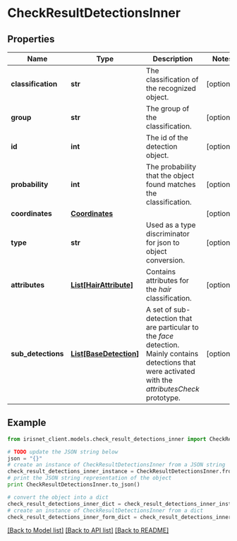 # CheckResultDetectionsInner


## Properties
Name | Type | Description | Notes
------------ | ------------- | ------------- | -------------
**classification** | **str** | The classification of the recognized object. | [optional] 
**group** | **str** | The group of the classification. | [optional] 
**id** | **int** | The id of the detection object. | [optional] 
**probability** | **int** | The probability that the object found matches the classification. | [optional] 
**coordinates** | [**Coordinates**](Coordinates.md) |  | [optional] 
**type** | **str** | Used as a type discriminator for json to object conversion. | [optional] 
**attributes** | [**List[HairAttribute]**](HairAttribute.md) | Contains attributes for the _hair_ classification. | [optional] 
**sub_detections** | [**List[BaseDetection]**](BaseDetection.md) | A set of sub-detection that are particular to the _face_ detection. Mainly contains detections that were activated with the _attributesCheck_ prototype. | [optional] 

## Example

```python
from irisnet_client.models.check_result_detections_inner import CheckResultDetectionsInner

# TODO update the JSON string below
json = "{}"
# create an instance of CheckResultDetectionsInner from a JSON string
check_result_detections_inner_instance = CheckResultDetectionsInner.from_json(json)
# print the JSON string representation of the object
print CheckResultDetectionsInner.to_json()

# convert the object into a dict
check_result_detections_inner_dict = check_result_detections_inner_instance.to_dict()
# create an instance of CheckResultDetectionsInner from a dict
check_result_detections_inner_form_dict = check_result_detections_inner.from_dict(check_result_detections_inner_dict)
```
[[Back to Model list]](../README.md#documentation-for-models) [[Back to API list]](../README.md#documentation-for-api-endpoints) [[Back to README]](../README.md)


